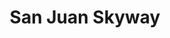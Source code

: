---
description: 位于科罗拉多州的国家森林公园介绍。
layout: post
results:
- primaryGenreName: Travel
  version: '1.0'
  trackViewUrl: https://itunes.apple.com/cn/app/san-juan-skyway/id916058696?mt=8&uo=4
  artworkUrl100: http://a9.phobos.apple.com/us/r30/Purple4/v4/0f/5d/59/0f5d5916-08ea-60e6-f262-b243db63df5e/pr_source.png?downloadKey=1410872258_7f6f6f80c8a00da7414206cbb0fce163
  artworkUrl60: http://a1091.phobos.apple.com/us/r30/Purple4/v4/1b/e2/82/1be28258-111f-b158-1b59-dd340829f55b/Icon-72.png
  minimumOsVersion: '6.0'
  sellerName: Touch Point Designs LLC
  supportedDevices:
  - iPadFourthGen
  - iPad2Wifi
  - iPad23G
  - iPadThirdGen
  - iPadFourthGen4G
  - iPadMini4G
  - iPadMini
  - iPadThirdGen4G
  genres:
  - 旅游
  trackName: San Juan Skyway
  description: "An All-American Road, a National Scenic Byway, a Colorado
    Scenic and Historic Byway, and a National Forest Scenic Byway ... these
    are just a few of the names and accolades given to the San Juan Skyway:
    a 233 mile road trip through some of the most beautiful scenery in the
    country.\nThis app will guide you along your journey through the towns
    of Silverton, Ouray, Ridgway, Telluride, Dolores, Cortez, Mancos, and
    Durango. Each segment highlights stops along the way that shouldn't be
    missed. Beautiful photographs (many of which have direct links for purchase),
    insightful descriptions & information, and maps & directions are displayed
    for all 31 highlights.\n\nAn outdoor recreation section helps get you
    out of the car, truck or RV and shows you how to really enjoy and take
    in the natural beauty around you. Maps, descriptions, and photos are included
    for each recreation site. \n\nThere's an FAQ section to help explain some
    of the oddities you'll find along the San Juan Skyway and even a map of
    the (seasonal) restrooms for those breaks along the way!\n\nAn elevation
    profile and maps & directions to each chamber of commerce/visitor center
    in each town are just a couple of additional helpful resources at your
    fingertips.\n\nEnjoy the drive. It's an experience of a lifetime ... and
    this app will help make it an experience you'll never forget."
  price: 0
  trackId: 916058696
  releaseDate: '2014-09-14T20:32:07Z'
  screenshotUrls: &a []
  artistViewUrl: https://itunes.apple.com/cn/artist/touch-point-designs-llc/id634975094?uo=4
  primaryGenreId: 6003
  kind: software
  fileSizeBytes: '55691960'
  bundleId: com.tpointdesigns.sanjuanskyway
  trackContentRating: 4+
  artistName: Touch Point Designs LLC
  trackCensoredName: San Juan Skyway
  isGameCenterEnabled: false
  contentAdvisoryRating: 4+
  languageCodesISO2A:
  - EN
  features: *a
  wrapperType: software
  artworkUrl512: http://a9.phobos.apple.com/us/r30/Purple4/v4/0f/5d/59/0f5d5916-08ea-60e6-f262-b243db63df5e/pr_source.png?downloadKey=1410872258_7f6f6f80c8a00da7414206cbb0fce163
  formattedPrice: 免费
  artistId: 634975094
  genreIds:
  - '6003'
  currency: CNY
  ipadScreenshotUrls:
  - http://a5.mzstatic.com/us/r30/Purple3/v4/14/67/1f/14671f5f-f884-0a60-17c6-8b8419775e08/screen480x480.jpeg
  - http://a3.mzstatic.com/us/r30/Purple5/v4/0e/69/25/0e69250a-bd38-21b9-c3f4-1d479df88532/screen480x480.jpeg
  - http://a5.mzstatic.com/us/r30/Purple3/v4/f8/57/7a/f8577a36-e2c1-6b89-07ee-f00b2b28fa53/screen480x480.jpeg
  - http://a3.mzstatic.com/us/r30/Purple4/v4/73/9e/08/739e08f6-eec1-e521-03ad-8ed34883ea4e/screen480x480.jpeg
  - http://a1.mzstatic.com/us/r30/Purple4/v4/5a/77/ec/5a77eca3-9233-bab1-20ee-3a921d086e86/screen480x480.jpeg
category: 旅游
tags: tag1
resultCount: 1
title: San Juan Skyway

---